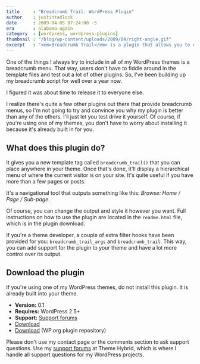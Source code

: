 ```yaml
---
title     : "Breadcrumb Trail: WordPress Plugin"
author    : justintadlock
date      : 2009-04-05 07:24:00 -5
era       : alabama-again
category  : [wordpress, wordpress-plugins]
thumbnail : "/blog/wp-content/uploads/2009/04/right-angle.gif"
excerpt   : "<em>Breadcrumb Trail</em> is a plugin that allows you to easily display a breadcrumb menu (a navigational tool) anywhere within your WordPress theme."
---
```


One of the things I always try to include in all of my WordPress themes is a breadcrumb menu.  That way, users don't have to fiddle around in the template files and test out a lot of other plugins.  So, I've been building up my breadcrumb script for well over a year now.

I figured it was about time to release it to everyone else.

I realize there's quite a few other plugins out there that provide breadcrumb menus, so I'm not going to try and convince you why my plugin is better than any of the others.  I'll just let you test drive it yourself.  Of course, if you're using one of my themes, you don't have to worry about installing it because it's already built in for you.

## What does this plugin do?

It gives you a new template tag called <code>breadcrumb_trail()</code> that you can place anywhere in your theme.  Once that's done, it'll display a hierarchical menu of where the current visitor is on your site.  It's quite useful if you have more than a few pages or posts.

It's a navigational tool that outputs something like this:  <em>Browse: Home / Page / Sub-page</em>.

Of course, you can change the output and style it however you want.  Full instructions on how to use the plugin are located in the <code>readme.html</code> file, which is in the plugin download.

If you're a theme developer, a couple of extra filter hooks have been provided for you: <code>breadcrumb_trail_args</code> and <code>breadcrumb_trail</code>.  This way, you can add support for the plugin to your theme and have a lot more control over its output.

## Download the plugin

<p class="note">If you're using one of my WordPress themes, do not install this plugin.  It is already built into your theme.</p>
<ul>
	<li><strong>Version:</strong> 0.1</li>
	<li><strong>Requires:</strong> WordPress 2.5+</li>
	<li><strong>Support:</strong> <a href="http://themehybrid.com/support" title="Support forums at Theme Hybrid">Support forums</a></li>
	<li><a href="http://justintadlock.com/downloads/breadcrumb-trail.zip" title="Download the Breadcrumb Trail WordPress plugin">Download</a></li>
	<li><a href="http://wordpress.org/extend/plugins/breadcrumb-trail" title="Download the Breadcrumb Trail WP plugin from the plugins repository">Download</a> (WP.org plugin repository)</li>
</ul>

<p class="note">Please don't use my contact page or the comments section to ask support questions.  Use my <a href="http://themehybrid.com/support" title="Theme Hybrid support forums">support forums</a> at Theme Hybrid, which is where I handle all support questions for my WordPress projects.</p>
